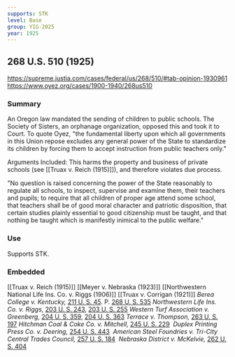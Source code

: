 ```yaml
---
supports: STK
level: Base
group: YIG-2025
year: 1925
---
```

## 268 U.S. 510 (1925)

https://supreme.justia.com/cases/federal/us/268/510/#tab-opinion-1930961
https://www.oyez.org/cases/1900-1940/268us510

### Summary

An Oregon law mandated the sending of children to public schools. The Society of Sisters, an orphanage organization, opposed this and took it to Court. To quote Oyez, "the fundamental liberty upon which all governments in this Union repose excludes any general power of the State to standardize its children by forcing them to accept instruction from public teachers only."

Arguments Included:
This harms the property and business of private schools (see [[Truax v. Reich (1915)]]), and therefore violates due process.

"No question is raised concerning the power of the State reasonably to regulate all schools, to inspect, supervise and examine them, their teachers and pupils; to require that all children of proper age attend some school, that teachers shall be of good moral character and patriotic disposition, that certain studies plainly essential to good citizenship must be taught, and that nothing be taught which is manifestly inimical to the public welfare."

### Use

Supports STK. 

### Embedded

[[Truax v. Reich (1915)]]
[[Meyer v. Nebraska (1923)]]
[[Northwestern National Life Ins. Co. v. Riggs (1906)]]
[[Truax v. Corrigan (1921)]]
_Berea College v. Kentucky,_ [211 U. S. 45](https://supreme.justia.com/cases/federal/us/211/45/). P. [268 U. S. 535](https://supreme.justia.com/cases/federal/us/268/510/#535)
_Northwestern Life Ins. Co. v. Riggs,_ [203 U. S. 243](https://supreme.justia.com/cases/federal/us/203/243/), [203 U. S. 255](https://supreme.justia.com/cases/federal/us/203/243/#255)
_Western Turf Association v. Greenberg,_ [204 U. S. 359](https://supreme.justia.com/cases/federal/us/204/359/), [204 U. S. 363](https://supreme.justia.com/cases/federal/us/204/359/#363)
_Terrace v. Thompson,_ [263 U. S. 197](https://supreme.justia.com/cases/federal/us/263/197/)
_Hitchman Coal & Coke Co. v. Mitchell,_ [245 U. S. 229](https://supreme.justia.com/cases/federal/us/245/229/)
 _Duplex Printing Press Co. v. Deering,_ [254 U. S. 443](https://supreme.justia.com/cases/federal/us/254/443/)
 _American Steel Foundries v. Tri-City Central Trades Council,_ [257 U. S. 184](https://supreme.justia.com/cases/federal/us/257/184/)
 _Nebraska District v. McKelvie,_ [262 U. S. 404](https://supreme.justia.com/cases/federal/us/262/404/)
 